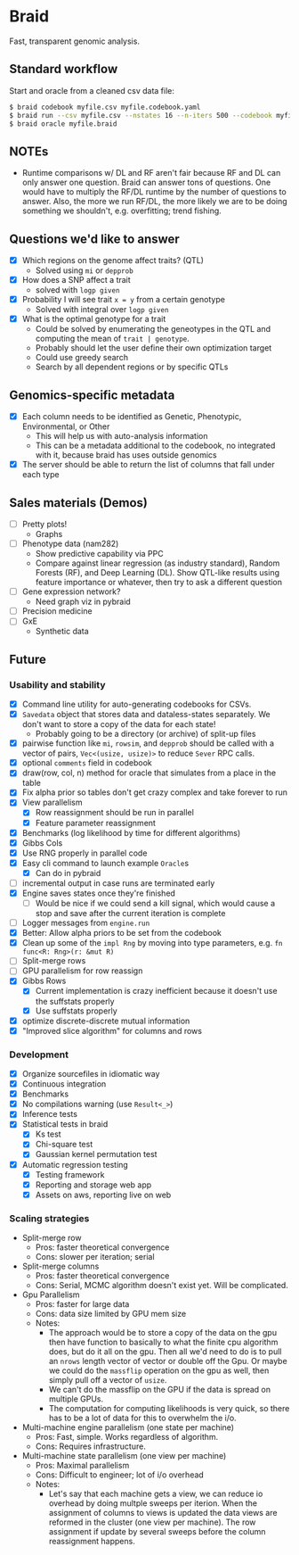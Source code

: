 # Braid

Fast, transparent genomic analysis.

## Standard workflow

Start and oracle from a cleaned csv data file:

```bash
$ braid codebook myfile.csv myfile.codebook.yaml
$ braid run --csv myfile.csv --nstates 16 --n-iters 500 --codebook myfile.codebook.yaml myfile.braid 
$ braid oracle myfile.braid
```

## NOTEs
- Runtime comparisons w/ DL and RF aren't fair because RF and DL can only
  answer one question. Braid can answer tons of questions. One would have to
  multiply the RF/DL runtime by the number of questions to answer. Also, the
  more we run RF/DL, the more likely we are to be doing something we shouldn't,
  e.g. overfitting; trend fishing.

## Questions we'd like to answer
- [X] Which regions on the genome affect traits? (QTL)
    - Solved using `mi` or `depprob`
- [X] How does a SNP affect a trait
    - solved with `logp given`
- [X] Probability I will see trait `x = y` from a certain genotype
    - Solved with integral over `logp given`
- [X] What is the optimal genotype for a trait
    - Could be solved by enumerating the geneotypes in the QTL and computing
      the mean of `trait | genotype`.
    - Probably should let the user define their own optimization target
    - Could use greedy search
    - Search by all dependent regions or by specific QTLs

## Genomics-specific metadata
- [X] Each column needs to be identified as Genetic, Phenotypic, Environmental,
  or Other
  - This will help us with auto-analysis information
  - This can be a metadata additional to the codebook, no integrated with it,
    because braid has uses outside genomics
- [X] The server should be able to return the list of columns that fall under
  each type

## Sales materials (Demos)
- [ ] Pretty plots!
    - Graphs
- [ ] Phenotype data (nam282)
    + Show predictive capability via PPC
    + Compare against linear regression (as industry standard), Random Forests
      (RF), and Deep Learning (DL). Show QTL-like results using feature
      importance or whatever, then try to ask a different question
- [ ] Gene expression network?
    + Need graph viz in pybraid
- [ ] Precision medicine
- [ ] GxE
    + Synthetic data

## Future

### Usability and stability

- [X] Command line utility for auto-generating codebooks for CSVs.
- [X] `Savedata` object that stores data and dataless-states separately. We
  don't want to store a copy of the data for each state!
    + Probably going to be a directory (or archive) of split-up files
- [X] pairwise function like `mi`, `rowsim`, and `depprob` should be called
  with a vector of pairs, `Vec<(usize, usize)>` to reduce `Sever` RPC calls.
- [X] optional `comments` field in codebook
- [X] draw(row, col, n) method for oracle that simulates from a place in the
  table
- [X] Fix alpha prior so tables don't get crazy complex and take forever to run
- [X] View parallelism
    - [X] Row reassignment should be run in parallel
    - [X] Feature parameter reassignment
- [X] Benchmarks (log likelihood by time for different algorithms)
- [X] Gibbs Cols
- [X] Use RNG properly in parallel code
- [X] Easy cli command to launch example `Oracle`s
    - [X] Can do in pybraid
- [ ] incremental output in case runs are terminated early
- [X] Engine saves states once they're finished
    - [ ] Would be nice if we could send a kill signal, which would cause a
      stop and save after the current iteration is complete
- [ ] Logger messages from `engine.run`
- [X] Better: Allow alpha priors to be set from the codebook
- [X] Clean up some of the `impl Rng` by moving into type parameters, e.g.
      `fn func<R: Rng>(r: &mut R)`
- [ ] Split-merge rows
- [ ] GPU parallelism for row reassign
- [X] Gibbs Rows
    - [X] Current implementation is crazy inefficient because it doesn't use the
      suffstats properly
    - [X] Use suffstats properly
- [X] optimize discrete-discrete mutual information
- [X] "Improved slice algorithm" for columns and rows

### Development
- [X] Organize sourcefiles in idiomatic way
- [X] Continuous integration
- [X] Benchmarks
- [X] No compilations warning (use `Result<_>`)
- [X] Inference tests
- [X] Statistical tests in braid
    - [X] Ks test
    - [X] Chi-square test
    - [X] Gaussian kernel permutation test
- [X] Automatic regression testing
    - [X] Testing framework
    - [X] Reporting and storage web app
    - [X] Assets on aws, reporting live on web

### Scaling strategies

- Split-merge row
    + Pros: faster theoretical convergence
    + Cons: slower per iteration; serial
- Split-merge columns
    + Pros: faster theoretical convergence
    + Cons: Serial, MCMC algorithm doesn't exist yet. Will be complicated.
- Gpu Parallelism
    + Pros: faster for large data
    + Cons: data size limited by GPU mem size
    + Notes:
        - The approach would be to store a copy of the data on the gpu then
          have function to basically to what the finite cpu algorithm does, but
          do it all on the gpu. Then all we'd need to do is to pull an `nrows`
          length vector of vector or double off the Gpu. Or maybe we could do
          the `massflip` operation on the gpu as well, then simply pull off a
          vector of `usize`.
        - We can't do the massflip on the GPU if the data is spread on multiple
          GPUs.
        - The computation for computing likelihoods is very quick, so there has
          to be a lot of data for this to overwhelm the i/o.
- Multi-machine engine parallelism (one state per machine)
    + Pros: Fast, simple. Works regardless of algorithm.
    + Cons: Requires infrastructure.
- Multi-machine state parallelism (one view per machine)
    + Pros: Maximal parallelism
    + Cons: Difficult to engineer; lot of i/o overhead
    + Notes:
        - Let's say that each machine gets a view, we can reduce io overhead by
          doing multple sweeps per iterion. When the assignment of columns to
          views is updated the data views are reformed in the cluster (one view
          per machine). The row assignment if update by several sweeps before
          the column reassignment happens.
